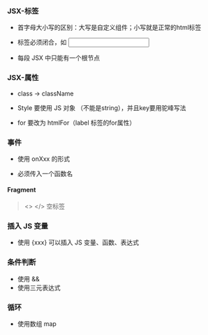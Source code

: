 ### JSX-标签

- 首字母大小写的区别：大写是自定义组件；小写就是正常的html标签

- 标签必须闭合，如 <input></input>

- 每段 JSX 中只能有一个根节点

  

### JSX-属性

- class -> className

- Style 要使用 JS 对象 （不能是string），并且key要用驼峰写法

- for 要改为 htmlFor（label 标签的for属性）

  

### 事件

- 使用 onXxx 的形式

- 必须传入一个函数名

  

#### Fragment

> <>  </> 空标签



### 插入 JS 变量

- 使用 {xxx} 可以插入 JS 变量、函数、表达式



### 条件判断

- 使用 &&
- 使用三元表达式



### 循环

- 使用数组 map